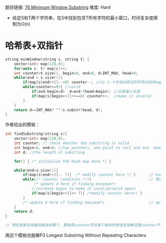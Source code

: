 题目链接: [76.Minimum Window Substring][1]
难度: Hard

- 给定S和T两个字符串，在S中找到包含T所有字符的最小窗口，时间复杂度限制为O(n)

# 哈希表+双指针

```cpp
string minWindow(string s, string t) {
	vector<int> map(128,0);   
	for(auto c: t) map[c]++;  
	int counter=t.size(), begin=0, end=0, d=INT_MAX, head=0;
	while(end < s.size()){
		if(map[s[end++]]-->0) counter--; //in t，t中没出现过的字符对应的map初始值为0，不会触发counter自减
		while(counter==0){ //valid
			if(end-begin<d)  d=end-(head=begin); //记录最小长度
			if(map[s[begin++]]++==0) counter++;  //make it invalid
		}  
	}
	return d==INT_MAX? "":s.substr(head, d);
}
```

作者给出的模板：
```cpp
int findSubstring(string s){
	vector<int> map(128,0);
	int counter; // check whether the substring is valid
	int begin=0, end=0; //two pointers, one point to tail and one  head
	int d; //the length of substring

	for() { /* initialize the hash map here */ }

	while(end<s.size()){
		if(map[s[end++]]-- ?){  /* modify counter here */ }      // end前进，修改counter
		while(/* counter condition */){ 						 // 若counter符合某个条件
			 /* update d here if finding minimum*/						// opt1.更新全局最优解（此时counter符合某个条件）
			//increase begin to make it invalid/valid again				// begin前进，直至使counter再次失效
			if(map[s[begin++]]++ ?){ /*modify counter here*/ }
		}
		/* update d here if finding maximum*/					 // opt2.更新全局最优解（此时counter不符合某个条件）
	}
	return d;
}

// 两处更新全局最优解选择哪个，要依照counter符合某个条件时修改全局解还是counter不符合某个条件时修改而定
```

用这个模板也能解P3 Longest Substring Without Repeating Characters

[1]: https://leetcode.com/problems/minimum-window-substring/